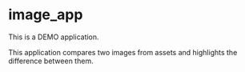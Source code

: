 # image_app

This is a DEMO application.

This application compares two images from assets and highlights the difference between them.
